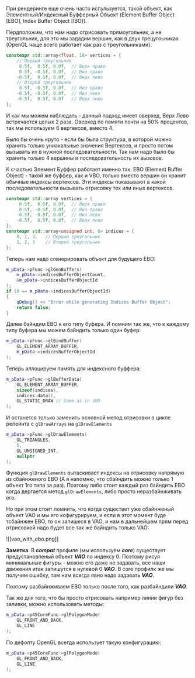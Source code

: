 При рендеринге еще очень часто испульзуется, такой объект, как Элементный/Индексный Буфферный Объект (Element Buffer Object [EBO], Index Buffer Object [IBO]).

Пердположим, что нам надо отрисовать прямоугольник, а не треугольник, для это мы зададим вершин, как в двух трецугоьниках (OpenGL чаще всего работает как раз с треугольниками).

```C++
constexpr std::array<float, 18> vertices = {
    // Первый треугольник
     0.5f,  0.5f, 0.0f,  // Верх право
     0.5f, -0.5f, 0.0f,  // Низ право
    -0.5f,  0.5f, 0.0f,  // Верх лево
    // Второй треугольник
     0.5f, -0.5f, 0.0f,  // Низ право
    -0.5f, -0.5f, 0.0f,  // Низ лево
    -0.5f,  0.5f, 0.0f   // Верх лево
}; 
```

И как мы можем наблюдать - данный подход имеет оверхед, Верх Лево встречается целых 2 раза. Оверхед по памяти почти на 50% процентов, так мы используем 6 вертексов, вместо 4.

Было бы очень круто - если бы была структура, в которой можно хранить только униакальные значения Вертексов, и просто потом вызывать их в нужной последовательности. Так нам надо было бы хранить только 4 вершины и последовательность их вызовов.

К счастью Элемент Буффер работает именно так. EBO (Element Buffer Object) - такой же буффер, как и VBO, только вместо вершин он хранит обычные индексы вертексов. Эти индексы показывают в какой последовательности вызывать отрисовку тех или иных вертексов.

```C++
constexpr std::array vertices = {
     0.5f,  0.5f, 0.0f,  // Верх право
     0.5f, -0.5f, 0.0f,  // Низ право
    -0.5f, -0.5f, 0.0f,  // Низ лево
    -0.5f,  0.5f, 0.0f,  // Верх лево
}; 
constexpr std::array<unsigned int, 6> indices = {
    0, 1, 3,   // Первый треугольник
    1, 2, 3    // Второй треугольник
};
```

Теперь нам надо сгенерировать объект для будущего EBO:

```C++
m_pData->pFunc->glGenBuffers(
    m_pData->indicesBufferObjectCount,
    &m_pData->indicesBufferObjectId
);
if (0 == m_pData->indicesBufferObjectId)
{
    qDebug() << "Error while generating Indices Buffer Object";
    return false;
}
```

Далее байндим EBO к его типу буфера. И помним так же, что к каждому типу буфера мы можем байндить только один буфер:

```C++
m_pData->pFunc->glBindBuffer(
    GL_ELEMENT_ARRAY_BUFFER,
    m_pData->indicesBufferObjectId
);
```

Теперь аллоцируем память для индексного буффера:

```C++
m_pData->pFunc->glBufferData(
    GL_ELEMENT_ARRAY_BUFFER,
    sizeof(indices),
    indices.data(),
    GL_STATIC_DRAW // Same as in VBO
);
```

И останется только заменить основной метод отрисовки в цикле репейнта с `glDrawArrays` на `glDrawElements`

```C++
m_pData->pFunc->glDrawElements(
    GL_TRIANGLES, 
    6, 
    GL_UNSIGNED_INT, 
    nullptr
);
```

Функция `glDrawElements` вытаскивает индексы на отрисовку напрямую из сбайнженого EBO (А я напомню, что сбайндить можно только 1 объект 1го типа за раз). Поэтому либо стоит каждый раз байндить EBO когда дергается метод `glDrawElements`, либо просто неразбайнживать его.

Но при этом стоит помнить, что когда существет уже сбайнженый объект VAO и мы его кофигурируем, и если в этот момент буде тсбайнжен EBO, то он запишеся в VAO, и нам в дальнейшем прям перед отрисовкой надо будет все так же байндить только VAO:

![[vao_with_ebo.png]]

**Заметка**: В _**compat**_ профиле (мы используем _**core**_) существует предустановленый объект _**VAO**_ по индексу 0. Поэтому рисуя минимальные фигуры - можно его даже не задавать, все наши движения итак запишутся в нулевой 0 _**VAO**_. В core профилк же мы получим ошибку, там нам всегда явно надо задавать _**VAO**_.

Поэтому разбайнживаем EBO только после того, как разбайндили _**VAO**_.

Так же для того, что бы просто отрисовать например линии фигур без заливки, можно использовать методы:

```C++
m_pData->p45CoreFunc->glPolygonMode(
    GL_FRONT_AND_BACK, 
    GL_LINE
);
```

По дефолту OpenGL всегда использует такую конфигурацию:

```C++
m_pData->p45CoreFunc->glPolygonMode(
    GL_FRONT_AND_BACK, 
    GL_LINE
);
```